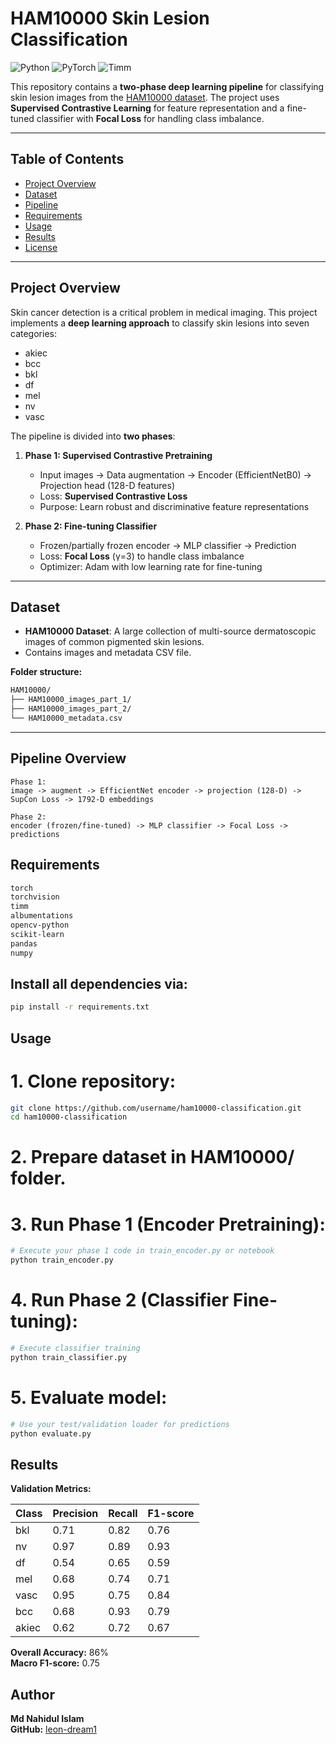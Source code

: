 # HAM10000 Skin Lesion Classification

![Python](https://img.shields.io/badge/Python-3.11-blue) ![PyTorch](https://img.shields.io/badge/PyTorch-1.15-red) ![Timm](https://img.shields.io/badge/timm-0.9-green)

This repository contains a **two-phase deep learning pipeline** for classifying skin lesion images from the [HAM10000 dataset](https://www.kaggle.com/datasets/kmader/skin-cancer-mnist-ham10000). The project uses **Supervised Contrastive Learning** for feature representation and a fine-tuned classifier with **Focal Loss** for handling class imbalance.

---

## Table of Contents
- [Project Overview](#project-overview)
- [Dataset](#dataset)
- [Pipeline](#pipeline)
- [Requirements](#requirements)
- [Usage](#usage)
- [Results](#results)
- [License](#license)

---

## Project Overview
Skin cancer detection is a critical problem in medical imaging. This project implements a **deep learning approach** to classify skin lesions into seven categories:  

- akiec  
- bcc  
- bkl  
- df  
- mel  
- nv  
- vasc  

The pipeline is divided into **two phases**:

1. **Phase 1: Supervised Contrastive Pretraining**
   - Input images → Data augmentation → Encoder (EfficientNetB0) → Projection head (128-D features)  
   - Loss: **Supervised Contrastive Loss**  
   - Purpose: Learn robust and discriminative feature representations

2. **Phase 2: Fine-tuning Classifier**
   - Frozen/partially frozen encoder → MLP classifier → Prediction  
   - Loss: **Focal Loss** (γ=3) to handle class imbalance  
   - Optimizer: Adam with low learning rate for fine-tuning

---

## Dataset
- **HAM10000 Dataset**: A large collection of multi-source dermatoscopic images of common pigmented skin lesions.  
- Contains images and metadata CSV file.  

**Folder structure:**
```bash
HAM10000/
├── HAM10000_images_part_1/
├── HAM10000_images_part_2/
└── HAM10000_metadata.csv
```

---

## Pipeline Overview
```text
Phase 1:
image -> augment -> EfficientNet encoder -> projection (128-D) -> SupCon Loss -> 1792-D embeddings

Phase 2:
encoder (frozen/fine-tuned) -> MLP classifier -> Focal Loss -> predictions
```

## Requirements
```bash
torch
torchvision
timm
albumentations
opencv-python
scikit-learn
pandas
numpy
```

## Install all dependencies via:
```bash
pip install -r requirements.txt
```


## Usage
# 1. Clone repository:
```bash
git clone https://github.com/username/ham10000-classification.git
cd ham10000-classification
```
# 2. Prepare dataset in HAM10000/ folder.
# 3. Run Phase 1 (Encoder Pretraining):
```bash
# Execute your phase 1 code in train_encoder.py or notebook
python train_encoder.py
```
# 4. Run Phase 2 (Classifier Fine-tuning):
```bash
# Execute classifier training
python train_classifier.py
```
# 5. Evaluate model:
```bash
# Use your test/validation loader for predictions
python evaluate.py
```

## Results

**Validation Metrics:**

| Class  | Precision | Recall | F1-score |
|--------|-----------|--------|----------|
| bkl    | 0.71      | 0.82   | 0.76     |
| nv     | 0.97      | 0.89   | 0.93     |
| df     | 0.54      | 0.65   | 0.59     |
| mel    | 0.68      | 0.74   | 0.71     |
| vasc   | 0.95      | 0.75   | 0.84     |
| bcc    | 0.68      | 0.93   | 0.79     |
| akiec  | 0.62      | 0.72   | 0.67     |

**Overall Accuracy:** 86%  
**Macro F1-score:** 0.75






## Author

**Md Nahidul Islam**  
**GitHub:** [leon-dream1](https://github.com/leon-dream1)







